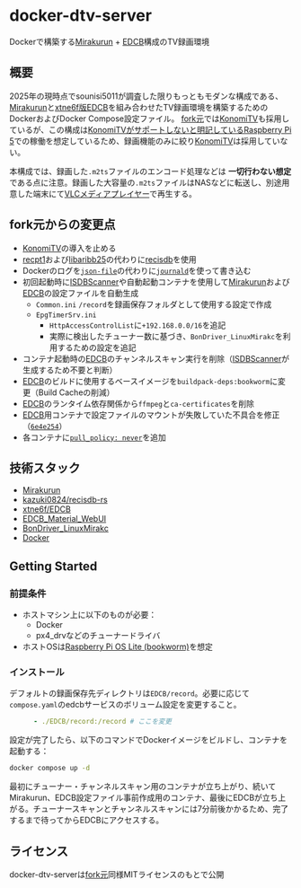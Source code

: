 # docker-dtv-server

Dockerで構築する[Mirakurun] + [EDCB]構成のTV録画環境

[Mirakurun]: https://github.com/Chinachu/Mirakurun
[EDCB]: https://github.com/xtne6f/EDCB

## 概要

2025年の現時点でsounisi5011が調査した限りもっともモダンな構成である、[Mirakurun]と[xtne6f版EDCB][EDCB]を組み合わせたTV録画環境を構築するためのDockerおよびDocker Compose設定ファイル。
[fork元]では[KonomiTV]も採用しているが、この構成は[KonomiTVがサポートしないと明記しているRaspberry Pi 5](https://github.com/tsukumijima/KonomiTV/blob/bfe9577c004bd53bae4cae889245f7a1940798ba/Readme.md#%E5%8B%95%E4%BD%9C%E7%92%B0%E5%A2%83)での稼働を想定しているため、録画機能のみに絞り[KonomiTV]は採用していない。

[fork元]: https://github.com/nunawa/docker-dtv-server

本構成では、録画した`.m2ts`ファイルのエンコード処理などは **一切行わない想定** である点に注意。録画した大容量の`.m2ts`ファイルはNASなどに転送し、別途用意した端末にて[VLCメディアプレイヤー][VLC]で再生する。

[KonomiTV]: https://github.com/tsukumijima/KonomiTV
[VLC]: https://www.videolan.org/vlc/

## fork元からの変更点

- [KonomiTV]の導入を止める
- [recpt1](https://github.com/stz2012/recpt1)および[libaribb25](https://github.com/tsukumijima/libaribb25)の代わりに[recisdb]を使用
- Dockerのログを[`json-file`](https://docs.docker.com/engine/logging/drivers/json-file/)の代わりに[`journald`](https://docs.docker.com/engine/logging/drivers/journald/)を使って書き込む
- 初回起動時に[ISDBScanner]や自動起動コンテナを使用して[Mirakurun]および[EDCB]の設定ファイルを自動生成
  - `Common.ini`
      `/record`を録画保存フォルダとして使用する設定で作成
  - `EpgTimerSrv.ini`
    - `HttpAccessControlList`に`+192.168.0.0/16`を追記
    - 実際に検出したチューナー数に基づき、`BonDriver_LinuxMirakc`を利用するための設定を追記
- コンテナ起動時の[EDCB]のチャンネルスキャン実行を削除（[ISDBScanner]が生成するため不要と判断）
- [EDCB]のビルドに使用するベースイメージを`buildpack-deps:bookworm`に変更（Build Cacheの削減）
- [EDCB]のランタイム依存関係から`ffmpeg`と`ca-certificates`を削除
- [EDCB]用コンテナで設定ファイルのマウントが失敗していた不具合を修正（[`6e4e254`](https://github.com/sounisi5011/docker-dtv-server/commit/6e4e254563286f5ed62fd30c2b75434698af9d4f)）
- 各コンテナに[`pull_policy: never`](https://docs.docker.com/reference/compose-file/services/#pull_policy)を追加

[recisdb]: https://github.com/kazuki0824/recisdb-rs
[ISDBScanner]: https://github.com/tsukumijima/ISDBScanner

## 技術スタック

- [Mirakurun]
- [kazuki0824/recisdb-rs][recisdb]
- [xtne6f/EDCB][EDCB]
- [EDCB_Material_WebUI](https://github.com/EMWUI/EDCB_Material_WebUI)
- [BonDriver_LinuxMirakc](https://github.com/matching/BonDriver_LinuxMirakc)
- [Docker](https://www.docker.com/)

## Getting Started

### 前提条件

- ホストマシン上に以下のものが必要：
  - Docker
  - px4_drvなどのチューナードライバ
- ホストOSは[Raspberry Pi OS Lite (bookworm)](https://www.raspberrypi.com/software/operating-systems/#raspberry-pi-os-64-bit)を想定

### インストール

デフォルトの録画保存先ディレクトリは`EDCB/record`。必要に応じて`compose.yaml`のedcbサービスのボリューム設定を変更すること。

```yaml
      - ./EDCB/record:/record # ここを変更
```

設定が完了したら、以下のコマンドでDockerイメージをビルドし、コンテナを起動する：

```bash
docker compose up -d
```

最初にチューナー・チャンネルスキャン用のコンテナが立ち上がり、続いてMirakurun、EDCB設定ファイル事前作成用のコンテナ、最後にEDCBが立ち上がる。チューナースキャンとチャンネルスキャンには7分前後かかるため、完了するまで待ってからEDCBにアクセスする。

## ライセンス

docker-dtv-serverは[fork元]同様MITライセンスのもとで公開

